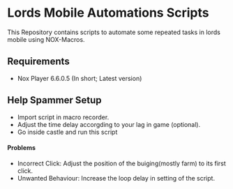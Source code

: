 # Lords Mobile Automations Scripts
This Repository contains scripts to automate some repeated tasks in lords mobile using NOX-Macros.

## Requirements
* Nox Player 6.6.0.5 (In short; Latest version)

## Help Spammer Setup
* Import script in macro recorder.
* Adjust the time delay accorgding to your lag in game (optional).
* Go inside castle and run this script

#### Problems
* Incorrect Click: Adjust the position of the buiging(mostly farm) to its first click.
* Unwanted Behaviour: Increase the loop delay in setting of the script.
